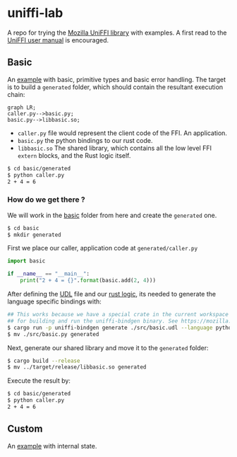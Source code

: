 # uniffi-lab
A repo for trying the [Mozilla UniFFI library](https://github.com/mozilla/uniffi-rs) with examples. A first read to the [UniFFI user manual](https://mozilla.github.io/uniffi-rs/Getting_started.html) is
encouraged.
## Basic

An [example](./basic) with basic, primitive types and basic error handling. The target is to build a `generated` folder, which should contain the resultant execution chain:

```mermaid
graph LR;
caller.py-->basic.py;
basic.py-->libbasic.so;
```
- `caller.py` file would represent the client code of the FFI. An application.
- `basic.py` the python bindings to our rust code.
- `libbasic.so` The shared library, which contains all the low level FFI `extern` blocks, and the Rust logic itself.

```bash
$ cd basic/generated
$ python caller.py
2 + 4 = 6
```

### How do we get there ?

We will work in the [basic](./basic/) folder from here and create the `generated` one.

```bash
$ cd basic
$ mkdir generated
```

First we place our caller, application code at `generated/caller.py`

```python
import basic

if __name__ == "__main__":
    print("2 + 4 = {}".format(basic.add(2, 4)))
```


After defining the [UDL](./basic/src/basic.udl) file and our [rust logic](./basic/src/lib.rs),
its needed to generate the language specific bindings with:

```bash
## This works because we have a special crate in the current workspace 
## for building and run the uniffi-bindgen binary. See https://mozilla.github.io/uniffi-rs/tutorial/foreign_language_bindings.html
$ cargo run -p uniffi-bindgen generate ./src/basic.udl --language python
$ mv ./src/basic.py generated
```

Next, generate our shared library and move it to the `generated` folder:

```bash
$ cargo build --release
$ mv ../target/release/libbasic.so generated
```

Execute the result by:

```bash
$ cd basic/generated
$ python caller.py
2 + 4 = 6
```

## Custom

An [example](./custom/) with internal state. 